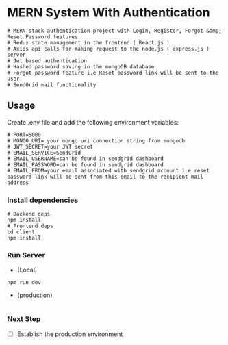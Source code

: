 # MERN System With Authentication

```
# MERN stack authentication project with Login, Register, Forgot &amp; Reset Password features
# Redux state management in the frontend ( React.js )
# Axios api calls for making request to the node.js ( express.js ) server
# Jwt based authentication
# Hashed password saving in the mongoDB database
# Forgot password feature i.e Reset password link will be sent to the user
# SendGrid mail functionality
```

## Usage

Create .env file and add the following environment variables:

```
# PORT=5000
# MONGO_URI= your mongo uri connection string from mongodb
# JWT_SECRET=your JWT secret
# EMAIL_SERVICE=SendGrid
# EMAIL_USERNAME=can be found in sendgrid dashboard
# EMAIL_PASSWORD=can be found in sendgrid dashboard
# EMAIL_FROM=your email associated with sendgrid account i.e reset password link will be sent from this email to the recipient mail address
```

### Install dependencies

```
# Backend deps
npm install
# Frontend deps
cd client
npm install
```

### Run Server

- (Local)
```
npm run dev
```
- (production)
```
```
### Next Step

- [ ] Establish the production environment
